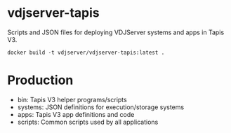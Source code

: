 vdjserver-tapis
===============
Scripts and JSON files for deploying VDJServer systems and apps in Tapis V3.

```
docker build -t vdjserver/vdjserver-tapis:latest .
```

Production
==========

* bin: Tapis V3 helper programs/scripts
* systems: JSON definitions for execution/storage systems
* apps: Tapis V3 app definitions and code
* scripts: Common scripts used by all applications

